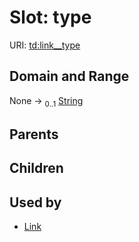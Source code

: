 
# Slot: type




URI: [td:link__type](https://www.w3.org/2019/wot/td#link__type)


## Domain and Range

None &#8594;  <sub>0..1</sub> [String](types/String.md)

## Parents


## Children


## Used by

 * [Link](Link.md)
